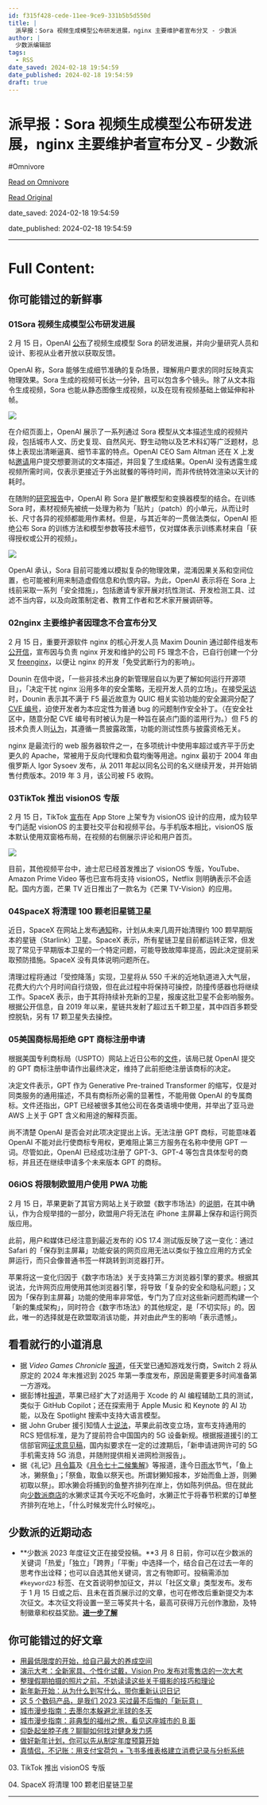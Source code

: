 ```yaml
---
id: f315f428-cede-11ee-9ce9-331b5b5d550d
title: |
  派早报：Sora 视频生成模型公布研发进展，nginx 主要维护者宣布分叉 - 少数派
author: |
  少数派编辑部
tags:
  - RSS
date_saved: 2024-02-18 19:54:59
date_published: 2024-02-18 19:54:59
draft: true
---
```


# 派早报：Sora 视频生成模型公布研发进展，nginx 主要维护者宣布分叉 - 少数派
#Omnivore

[Read on Omnivore](https://omnivore.app/me/sora-nginx-18dbf9cdd06)

[Read Original](https://sspai.com/post/86497)

date_saved: 2024-02-18 19:54:59

date_published: 2024-02-18 19:54:59

--- 

# Full Content: 

## 你可能错过的新鲜事

### 01Sora 视频生成模型公布研发进展

2 月 15 日，OpenAI [公布](https://sspai.com/link?target=https%3A%2F%2Fopenai.com%2Fsora)了视频生成模型 Sora 的研发进展，并向少量研究人员和设计、影视从业者开放以获取反馈。

OpenAI 称，Sora 能够生成细节准确的复杂场景，理解用户要求的同时反映真实物理效果。Sora 生成的视频可长达一分钟，且可以包含多个镜头。除了从文本指令生成视频，Sora 也能从静态图像生成视频，以及在现有视频基础上做延伸和补帧。

![](https://proxy-prod.omnivore-image-cache.app/0x0,s7vBzpWwp3G0CNEYUVskF95e6oWePh8pNN1lURD1uvT4/https://cdn.sspai.com/2024/02/18/4317aa6ecbe57cca9f25fbae1bd2d0cf.gif)

在介绍页面上，OpenAI 展示了一系列通过 Sora 模型从文本描述生成的视频片段，包括城市人文、历史复现、自然风光、野生动物以及艺术科幻等广泛题材，总体上表现出清晰逼真、细节丰富的特点。OpenAI CEO Sam Altman 还在 X 上发帖[邀请](https://sspai.com/link?target=https%3A%2F%2Fx.com%2Fsama%2Fstatus%2F1758193792778404192)用户提交想要测试的文本描述，并回复了生成结果。OpenAI 没有透露生成视频所需时间，仅表示更接近于外出就餐的等待时间，而非传统特效渲染以天计的耗时。

在随附的[研究报告](https://sspai.com/link?target=https%3A%2F%2Fopenai.com%2Fresearch%2Fvideo-generation-models-as-world-simulators)中，OpenAI 称 Sora 是扩散模型和变换器模型的结合。在训练 Sora 时，素材视频先被统一处理为称为「贴片」（patch）的小单元，从而让时长、尺寸各异的视频都能用作素材。但是，与其近年的一贯做法类似，OpenAI 拒绝公布 Sora 的训练方法和模型参数等技术细节，仅对媒体表示训练素材来自「获得授权或公开的视频」。

![](https://proxy-prod.omnivore-image-cache.app/0x0,sKuocFEAPGdPiiIdW0vGbPUvRO-zpV-N-myPsiZcQzuk/https://cdn.sspai.com/2024/02/18/8585bf882b0b81ee8607f54f843a15a0.png)

OpenAI 承认，Sora 目前可能难以模拟复杂的物理效果，混淆因果关系和空间位置，也可能被利用来制造虚假信息和仇恨内容。为此，OpenAI 表示将在 Sora 上线前采取一系列「安全措施」，包括邀请专家开展对抗性测试、开发检测工具、过滤不当内容，以及向政策制定者、教育工作者和艺术家开展调研等。

### 02nginx 主要维护者因理念不合宣布分叉

2 月 15 日，重要开源软件 nginx 的核心开发人员 Maxim Dounin 通过邮件组发布[公开信](https://sspai.com/link?target=https%3A%2F%2Fmailman.nginx.org%2Fpipermail%2Fnginx-devel%2F2024-February%2FK5IC6VYO2PB7N4HRP2FUQIBIBCGP4WAU.html)，宣布因与负责 nginx 开发和维护的公司 F5 理念不合，已自行创建一个分叉 [freenginx](https://sspai.com/link?target=http%3A%2F%2Ffreenginx.org%2F)，以便让 nginx 的开发「免受武断行为的影响」。

Dounin 在信中说，「一些非技术出身的新管理层自以为更了解如何运行开源项目」，「决定干扰 nginx 沿用多年的安全策略，无视开发人员的立场」。在接受[采访](https://sspai.com/link?target=https%3A%2F%2Fwww.theregister.com%2F2024%2F02%2F16%2Ffreenginx%5Ffork%2F)时，Dounin 表示其不满于 F5 最近故意为 QUIC 相关实验功能的安全漏洞分配了 [CVE 编号](https://sspai.com/link?target=https%3A%2F%2Fwww.cve.org%2FResourcesSupport%2FAllResources%2FCNARules%23section%5F7%5Fassignment%5Frules)，迫使开发者为本应定性为普通 bug 的问题制作安全补丁。（在安全社区中，随意分配 CVE 编号有时被认为是一种旨在装点门面的滥用行为。）但 F5 的技术负责人则[认为](https://sspai.com/link?target=https%3A%2F%2Fnews.ycombinator.com%2Fitem%3Fid%3D39378523)，其遵循一贯披露政策，功能的测试性质与披露资格无关。

nginx 是最流行的 web 服务器软件之一，在多项统计中使用率超过或齐平于历史更久的 Apache，常被用于反向代理和负载均衡等用途。nginx 最初于 2004 年由俄罗斯人 Igor Sysoev 发布，从 2011 年起以同名公司的名义继续开发，并开始销售付费版本。2019 年 3 月，该公司被 F5 收购。

### 03TikTok 推出 visionOS 专版

2 月 15 日，TikTok [宣布](https://sspai.com/link?target=https%3A%2F%2Ftwitter.com%2FTikTokComms%2Fstatus%2F1758129101800382905)在 App Store 上架专为 visionOS 设计的应用，成为较早专门适配 visionOS 的主要社交平台和视频平台。与手机版本相比，visionOS 版本默认使用双窗格布局，在视频的右侧展示评论和用户首页。

![](https://proxy-prod.omnivore-image-cache.app/0x0,sSdV80ao-ZHRmtND7aDEF1wZBpd9qbqheMADkwPU6Yz8/https://cdn.sspai.com/2024/02/18/2888e868b2883cda287c85631e700e73.png)

目前，其他视频平台中，迪士尼已经首发推出了 visionOS 专版，YouTube、Amazon Prime Video 等也已宣布将支持 visionOS，Netflix 则明确表示不会适配。国内方面，芒果 TV 近日推出了一款名为《芒果 TV-Vision》的应用。

### 04SpaceX 将清理 100 颗老旧星链卫星

近日，SpaceX 在网站上发布[通知](https://sspai.com/link?target=https%3A%2F%2Fapi.starlink.com%2Fpublic-files%2FCommitment%2520to%2520Space%2520Sustainability.pdf)称，计划从未来几周开始清理约 100 颗早期版本的星链（Starlink）卫星。SpaceX 表示，所有星链卫星目前都运转正常，但发现了常见于早期版本卫星的一个特定问题，可能导致故障率提高，因此决定提前采取预防措施。SpaceX 没有具体说明问题所在。

清理过程将通过「受控降落」实现，卫星将从 550 千米的近地轨道进入大气层，花费大约六个月时间自行烧毁，但在此过程中将保持可操控，防撞传感器也将继续工作。SpaceX 表示，由于其将持续补充新的卫星，报废这批卫星不会影响服务。根据公开信息，自 2019 年以来，星链共发射了超过五千颗卫星，其中四百多颗受控脱轨，另有 17 颗卫星失去操控。

### 05美国商标局拒绝 GPT 商标注册申请

根据美国专利商标局（USPTO）网站上近日公布的[文件](https://sspai.com/link?target=https%3A%2F%2Ftsdr.uspto.gov%2Fdocumentviewer%3FcaseId%3Dsn97733259%26docId%3DFREF20240206125856%26linkId%3D1%23docIndex%3D0%26page%3D1)，该局已就 OpenAI 提交的 GPT 商标注册申请作出最终决定，维持了此前拒绝注册该商标的决定。

决定文件表示，GPT 作为 Generative Pre-trained Transformer 的缩写，仅是对同类服务的通用描述，不具有商标所必需的显著性，不能用做 OpenAI 的专属商标。文件还指出，GPT 已经被很多其他公司在各类语境中使用，并举出了亚马逊 AWS 上关于 GPT 含义和用途的解释页面。

尚不清楚 OpenAI 是否会对此项决定提出上诉。无法注册 GPT 商标，可能意味着 OpenAI 不能对此行使商标专用权，更难阻止第三方服务在名称中使用 GPT 一词。尽管如此，OpenAI 已经成功注册了 GPT-3、GPT-4 等包含具体型号的商标，并且还在继续申请多个未来版本 GPT 的商标。

### 06iOS 将限制欧盟用户使用 PWA 功能

2 月 15 日，苹果更新了其官方网站上关于欧盟《数字市场法》的[说明](https://developer.apple.com/support/dma-and-apps-in-the-eu#dev-qa)，在其中确认，作为合规举措的一部分，欧盟用户将无法在 iPhone 主屏幕上保存和运行网页版应用。

此前，用户和媒体已经注意到最近发布的 iOS 17.4 测试版反映了这一变化：通过 Safari 的「保存到主屏幕」功能安装的网页应用无法以类似于独立应用的方式全屏运行，而只会像普通书签一样跳转到浏览器打开。

苹果将这一变化归因于《数字市场法》关于支持第三方浏览器引擎的要求。根据其说法，允许网页应用使用其他浏览器引擎，将导致「复杂的安全和隐私问题」；又因为「保存到主屏幕」功能的使用率非常低，专门为了应对这些新问题而构建一个「新的集成架构」，同时符合《数字市场法》的其他规定，是「不切实际」的。因此，唯一的选择就是在欧盟取消该功能，并对由此产生的影响「表示遗憾」。

## 看看就行的小道消息

* 据 _Video Games Chronicle_ [报道](https://sspai.com/link?target=https%3A%2F%2Fwww.videogameschronicle.com%2Fnews%2Fnintendo-switch-2-could-now-launch-in-2025-its-claimed%2F)，任天堂已通知游戏发行商，Switch 2 将从原定的 2024 年末推迟到 2025 年第一季度发布，原因是需要更多时间准备第一方游戏。
* 据彭博社[报道](https://sspai.com/link?target=https%3A%2F%2Fwww.bloomberg.com%2Fnews%2Farticles%2F2024-02-15%2Fapple-s-ai-plans-github-copilot-rival-for-developers-tool-for-testing-apps)，苹果已经扩大了对适用于 Xcode 的 AI 编程辅助工具的测试，类似于 GitHub Copilot；还在探索用于 Apple Music 和 Keynote 的 AI 功能，以及在 Spotlight 搜索中支持大语言模型。
* 据 John Gruber 援引知情人士[说法](https://sspai.com/link?target=https%3A%2F%2Fdaringfireball.net%2F2024%2F02%2Feu%5Frcs%5Fimessage)，苹果此前改变立场，宣布支持通用的 RCS 短信标准，是为了提前符合中国国内的 5G 设备新规。根据报道援引的工信部官网[征求意见稿](https://www.miit.gov.cn/gzcy/yjzj/art/2023/art%5F2d5a7969581b4b12a78cd2c455649a8c.html)，国内拟要求在一定的过渡期后，「新申请进网许可的 5G 手机需支持 5G 消息，并随附提供相关进网检测报告」。
* 据《礼记》[月令篇](https://sspai.com/link?target=https%3A%2F%2Fzh.wikisource.org%2Fwiki%2F%25E7%25A6%25AE%25E8%25A8%2598%2F%25E6%259C%2588%25E4%25BB%25A4%23%25E5%25AD%259F%25E6%2598%25A5%25E4%25B9%258B%25E6%259C%2588)及《[月令七十二候集解](https://sspai.com/link?target=https%3A%2F%2Fzh.wikisource.org%2Fwiki%2F%25E6%259C%2588%25E4%25BB%25A4%25E4%25B8%2583%25E5%258D%2581%25E4%25BA%258C%25E5%2580%2599%25E9%259B%2586%25E8%25A7%25A3)》等报道，逢今日[雨水](https://www.cma.gov.cn/ztbd/2023zt/24jq/yushui/index.html)节气，「鱼上冰，獭祭鱼」；「祭鱼，取鱼以祭天也。所谓豺獭知报本，岁始而鱼上游，则獭初取以祭」。即水獭会将捕到的鱼整齐排列在岸上，仿如陈列供品。但在就此向[少数派商店](https://shop549593764.taobao.com/)的水獭求证其今天吃不吃鱼时，水獭正忙于将春节积累的订单整齐排列在地上，「什么时候发完什么时候吃」。

## 少数派的近期动态

* **少数派 2023 年度征文正在接受投稿。**3 月 8 日前，你可以在少数派的关键词「热爱」「独立」「跨界」「平衡」中选择一个，结合自己在过去一年的思考作出诠释；也可以自选其他关键词，言之有物即可。投稿需添加 `#keyword23` 标签、在文首说明参加征文，并以「社区文章」类型发布。发布于 1 月 15 日或之后、且未在首页展示过的文章，也可在修改后重新提交为本次征文。本次征文将设置一至三等奖共十名，最高可获得万元创作激励，及特制徽章和权益奖励。[**进一步了解**](https://sspai.com/post/86409)

## 你可能错过的好文章

* [用最低限度的开始，给自己最大的养成空间](https://sspai.com/post/78434)
* [演示大考：全新家具、个性化试戴，Vision Pro 发布对零售店的一次大考](https://sspai.com/post/86439)
* [整理假期拍摄的照片之前，不妨读读这些关于摄影的技巧和理论](https://sspai.com/post/75837)
* [新年新开始：从为什么到写什么，带你重新认识日记](https://sspai.com/post/86356)
* [这 5 个数码产品，是我们 2023 买过最不后悔的「新玩意」](https://sspai.com/post/86457)
* [城市漫步指南：去墨尔本躲避北半球的冬天](https://sspai.com/post/85649)
* [城市漫步指南：非典型的福州之旅，看见这座城市的 B 面](https://sspai.com/post/86245)
* [仰卧起坐脖子疼？聊聊如何找对健身发力感](https://sspai.com/post/86361)
* [做好新年计划，你可以先从制定年度预算开始](https://sspai.com/post/86327)
* [真情侣，不记账：用支付宝荷包 + 飞书多维表格建立消费记录与分析系统](https://sspai.com/post/86274)

03\. TikTok 推出 visionOS 专版

04\. SpaceX 将清理 100 颗老旧星链卫星

---

